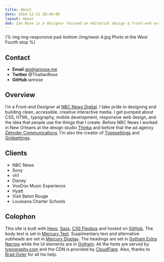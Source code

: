 ```yaml
---
title: About
date: 2014-12-31 20:49:06
layout: about
dek: Ian Rose is a designer focused on editorial design & front-end architecture living in New York City.
---
```


{% img img-responsive pad-bottom /img/west-4.jpg Photo at the West Fourth stop %}

## Contact

- **Email** ian@ianrose.me
- **Twitter** @ThatIanRose
- **GitHub** ianrose

## Overview

I’m a Front-end Designer at [NBC News Digital](http://www.nbcuni.com/digital/nbc-news-digital/ "NBC News Digital"). I take pride in designing and building clean, accessible, creative interactive media. I get pumped about CSS, HTML, typography, mobile development, responsive web design, and the idea that people use the things that I create. Before NBC News I worked in New Orleans at the design studio [Thinka](http://thinkabig.com/ "Thinka") and before that the ad agency [Zehnder Communications](http://z-comm.com/ "z-comm.com"). I’m also the creator of [Typesettings](http://typesettings.io/ "typesettings.io") and [Gridsettings](https://github.com/ianrose/gridsettings "GitHub").

## Clients

- NBC News
- Sony
- vh1
- Disney
- VooDoo Music Experience
- Hyatt
- Visit Baton Rouge
- Louisiana Charter Schools

## Colophon

This site is built with [Hexo](http://hexo.io/ "hexo.io"), [Sass](http://sass-lang.com/ "Sass-lang.com"), [CSS Flexbox](https://developer.mozilla.org/en-US/docs/Web/Guide/CSS/Flexible_boxes "MDN") and hosted on [GitHub](https://github.com/ianrose/ianrose.github.io "GitHub Repo"). The body text is set in [Mercury Text](http://www.typography.com/fonts/mercury-text/overview/ "typography.com"). Supplmentary text and alternative subheads are set in [Mercury Display](http://www.typography.com/fonts/mercury-display/overview/ "typography.com"). The headings are set in [Gotham Extra Narrow](http://www.typography.com/fonts/gotham/ "typography.com") while the UI elements are in [Gotham](http://www.typography.com/fonts/gotham/overview/ "typography.com"). All the fonts are served by [typography.com](http://www.typography.com/ "Hoefler & Co") and the CDN is provided by [CloudFlare](https://www.cloudflare.com/ "cloudflare.com"). Also, thanks to [Brad Oyler](http://bradoyler.com "bradoyler.com") for all his help.
